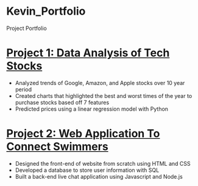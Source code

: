 # Kevin_Portfolio
Project Portfolio

# [Project 1: Data Analysis of Tech Stocks](https://github.com/swimkevin/swimkevin.github.io)
* Analyzed trends of Google, Amazon, and Apple stocks over 10 year period
* Created charts that highlighted the best and worst times of the year to purchase stocks based off 7 features
* Predicted prices using a linear regression model with Python

# [Project 2: Web Application To Connect Swimmers](https://github.com/swimkevin/SwimChats)
* Designed the front-end of website from scratch using HTML and CSS
* Developed a database to store user information with SQL
* Built a back-end live chat application using Javascript and Node.js
